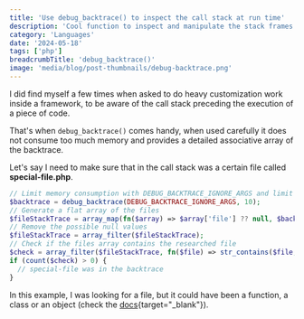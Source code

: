 ```yaml
---
title: 'Use debug_backtrace() to inspect the call stack at run time'
description: 'Cool function to inspect and manipulate the stack frames as an associate array.'
category: 'Languages'
date: '2024-05-18'
tags: ['php']
breadcrumbTitle: 'debug_backtrace()'
image: 'media/blog/post-thumbnails/debug-backtrace.png'
---
```


I did find myself a few times when asked to do heavy customization work inside a framework, to be aware of the call stack preceding the execution of a piece of code.

That's when `debug_backtrace()` comes handy, when used carefully it does not consume too much memory and provides a detailed associative array of the backtrace.

Let's say I need to make sure that in the call stack was a certain file called **special-file.php**.

```php
// Limit memory consumption with DEBUG_BACKTRACE_IGNORE_ARGS and limit the stack to the last 10 frames
$backtrace = debug_backtrace(DEBUG_BACKTRACE_IGNORE_ARGS, 10);
// Generate a flat array of the files
$fileStackTrace = array_map(fn($array) => $array['file'] ?? null, $backtrace);
// Remove the possible null values
$fileStackTrace = array_filter($fileStackTrace);
// Check if the files array contains the researched file
$check = array_filter($fileStackTrace, fn($file) => str_contains($file,'special-file'));
if (count($check) > 0) {
  // special-file was in the backtrace
}
```

In this example, I was looking for a file, but it could have been a function, a class or an object (check the [docs](https://www.php.net/manual/en/function.debug-backtrace.php){target="_blank"}).
